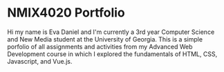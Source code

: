 # NMIX4020 Portfolio

Hi my name is Eva Daniel and I'm currently a 3rd year Computer Science and New Media student at the University of Georgia. This is a simple porfolio of all assignments and activities from my Advanced Web Development course in which I explored the fundamentals of HTML, CSS, Javascript, and Vue.js. 
